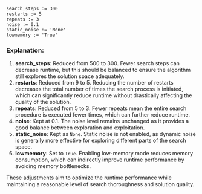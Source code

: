 ```plaintext
search_steps := 300
restarts := 5
repeats := 3
noise := 0.1
static_noise := 'None'
lowmemory := 'True'
```

### Explanation:
1. **search_steps**: Reduced from 500 to 300. Fewer search steps can decrease runtime, but this should be balanced to ensure the algorithm still explores the solution space adequately.
2. **restarts**: Reduced from 9 to 5. Reducing the number of restarts decreases the total number of times the search process is initiated, which can significantly reduce runtime without drastically affecting the quality of the solution.
3. **repeats**: Reduced from 5 to 3. Fewer repeats mean the entire search procedure is executed fewer times, which can further reduce runtime.
4. **noise**: Kept at 0.1. The noise level remains unchanged as it provides a good balance between exploration and exploitation.
5. **static_noise**: Kept as `None`. Static noise is not enabled, as dynamic noise is generally more effective for exploring different parts of the search space.
6. **lowmemory**: Set to `True`. Enabling low-memory mode reduces memory consumption, which can indirectly improve runtime performance by avoiding memory bottlenecks.

These adjustments aim to optimize the runtime performance while maintaining a reasonable level of search thoroughness and solution quality.